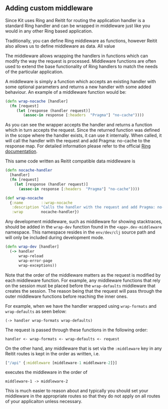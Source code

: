 ## Adding custom middleware

Since Kit uses Ring and Reitit for routing the application handler
is a standard Ring handler and can be wrapped in middleware
just like you would in any other Ring based application.

Traditionally, you can define Ring middleware as functions, however Reitit also allows us to define middleware as data. All value

The middleware allows wrapping the handlers in functions which can modify the way the request is processed. 
Middleware functions are often used to extend the base functionality of Ring handlers to match the needs of 
the particular application.

A middleware is simply a function which accepts an existing handler with some optional parameters and returns a new handler with some added behaviour. An example of a middleware function would be:

```clojure
(defn wrap-nocache [handler]
  (fn [request]
     (let [response (handler request)]
        (assoc-in response [:headers  "Pragma"] "no-cache"))))
```

As you can see the wrapper accepts the handler and returns a function which in turn accepts the request. Since the returned function was defined in the scope where the handler exists, it can use it internally. When called, it will call the handler with the request and add Pragma: no-cache to the response map. For detailed information please refer to the official [Ring documentation](https://github.com/ring-clojure/ring/wiki).

This same code written as Reitit compatible data middleware is

```clojure
(defn nocache-handler
  [handler]
  (fn [request]
    (let [response (handler request)]
      (assoc-in response [:headers  "Pragma"] "no-cache"))))

(def wrap-nocache
  {:name        ::wrap-nocache
   :description "Calls the handler with the request and add Pragma: no-cache to the response map"
   :wrap        nocache-handler})
```

Any development middleware, such as middleware for showing stacktraces, should be added in the `wrap-dev` function found in the `<app>.dev-middleware` namespace.
This namespace resides in the `env/dev/clj` source path and will only be included during development mode.
 

```clojure
(defn wrap-dev [handler]
  (-> handler
      wrap-reload
      wrap-error-page
      wrap-exceptions))  
```    

Note that the order of the middleware matters as the request is modified by each middleware function. For example, any middleware functions that rely on the session must be placed before the `wrap-defaults` middleware that creates the session. The reason being that the request will pass through the outer middleware functions before reaching the inner ones.

For example, when we have the handler wrapped using `wrap-formats` and `wrap-defaults` as seen below:

```
(-> handler wrap-formats wrap-defaults)
```

The request is passed through these functions in the following order:

```
handler <- wrap-formats <- wrap-defaults <- request
```

On the other hand, any middleware that is set via the `:middleware` key in any Reitit routes is kept in the order as written, i.e.

```clojure
["/api" {:middleware [middleware-1 middleware-2]}]
```

executes the middleware in the order of 

```
middleware-1 -> middleware-2
```

This is much easier to reason about and typically you should set your middleware in the appropriate routes so that they do not apply on all routes of your applicaiton unless necessary.
